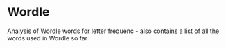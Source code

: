 # Wordle
Analysis of Wordle words for letter frequenc - also contains a list of all the words used in Wordle so far
